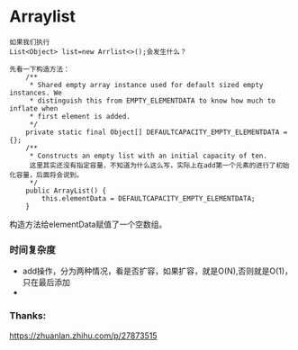 # Arraylist
```
如果我们执行
List<Object> list=new Arrlist<>();会发生什么？

先看一下构造方法：
    /**
     * Shared empty array instance used for default sized empty instances. We
     * distinguish this from EMPTY_ELEMENTDATA to know how much to inflate when
     * first element is added.
     */
    private static final Object[] DEFAULTCAPACITY_EMPTY_ELEMENTDATA = {};
    /**
     * Constructs an empty list with an initial capacity of ten.
     这里其实还没有指定容量，不知道为什么这么写，实际上在add第一个元素的进行了初始化容量，后面将会说到。
     */
    public ArrayList() {
        this.elementData = DEFAULTCAPACITY_EMPTY_ELEMENTDATA;
    }
```
构造方法给elementData赋值了一个空数组。 

### 时间复杂度
- add操作，分为两种情况，看是否扩容，如果扩容，就是O(N),否则就是O(1)，只在最后添加
- 

### Thanks:
https://zhuanlan.zhihu.com/p/27873515